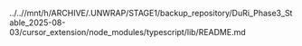 ../..//mnt/h/ARCHIVE/.UNWRAP/STAGE1/backup_repository/DuRi_Phase3_Stable_2025-08-03/cursor_extension/node_modules/typescript/lib/README.md